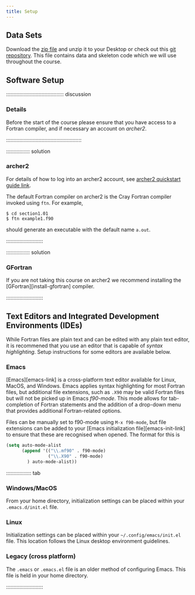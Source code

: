 ```yaml
---
title: Setup
---
```


## Data Sets

Download the [zip file](https://github.com/astroDimitrios/intro-to-modern-fortran) and unzip it to your Desktop or check out this [git repository]().
This file contains data and skeleton code which we will use throughout the course.

## Software Setup

::::::::::::::::::::::::::::::::::::::: discussion

### Details

Before the start of the course please ensure that you have access to a Fortran compiler, and if necessary an account on *archer2*.

:::::::::::::::::::::::::::::::::::::::::::::::::::

:::::::::::::::: solution

### archer2

For details of how to log into an archer2 account, see [archer2 quickstart guide link](https://docs.archer2.ac.uk/quick-start/quickstart-users/).

The default Fortran compiler on archer2 is the Cray Fortran compiler invoked using `ftn`. For example,

```shell
$ cd section1.01
$ ftn example1.f90
```

should generate an executable with the default name `a.out`.

:::::::::::::::::::::::::

:::::::::::::::: solution

### GFortran

If you are not taking this course on archer2 we recommend installing the [GFortran][install-gfortran] compiler.

:::::::::::::::::::::::::

## Text Editors and Integrated Development Environments (IDEs)

While Fortran files are plain text and can be edited with any plain text editor, it is recommened that you use an editor that is capable of _syntax highlighting_. Setup instructions for some editors are available below.

### Emacs

[Emacs][emacs-link] is a cross-platform text editor available for Linux, MacOS, and Windows. Emacs applies syntax highlighting for most Fortran files, but additional file extensions, such as `.X90`  may be valid Fortran files but will not be picked up in Emacs _f90-mode_. This mode allows for tab-completion of Fortran statements and the addition of a drop-down menu that provides additional Fortran-related options.

Files can be manually set to f90-mode using `M-x f90-mode`, but file extensions can be added to your [Emacs initialization file][emacs-init-link] to ensure that these are recognised when opened. The format for this is
```lisp
(setq auto-mode-alist
      (append '(("\\.mf90" . f90-mode)
                ("\\.X90" . f90-mode)
        ) auto-mode-alist))
```
::::::::::::::::: tab

### Windows/MacOS

From your home directory, initialization settings can be placed within your `.emacs.d/init.el` file.

### Linux

Initialization settings can be placed within your `~/.config/emacs/init.el` file. This location follows the Linux desktop environment guidelines.

### Legacy (cross platform)

The `.emacs` or `.emacs.el` file is an older method of configuring Emacs. This file is held in your home directory.

:::::::::::::::::::::::::
